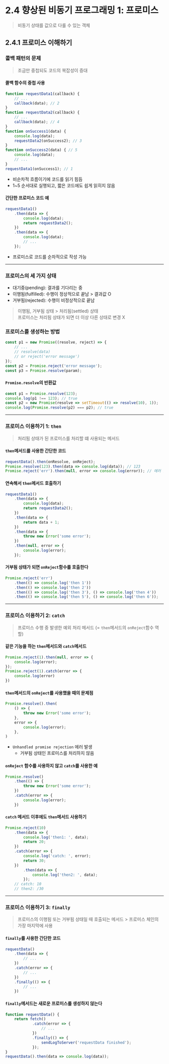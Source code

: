 # 2.4 향상된 비동기 프로그래밍 1: 프로미스
> 비동기 상태를 값으로 다룰 수 있는 객체

## 2.4.1 프로미스 이해하기
### 콜백 패턴의 문제
> 조금만 중첩되도 코드의 복잡성이 증대

#### 콜백 함수의 중첩 사용
```js
function requestData1(callback) { 
    // ...
    callback(data); // 2 
}
function requestData2(callback) {
    // ...
    callback(data); // 4
}
function onSuccess1(data) { 
    console.log(data);
    requestData2(onSuccess2); // 3
}
function onSuccess2(data) { // 5
    console.log(data);
    // ...
}
requestData1(onSuccess1); // 1
```

- 비순차적 흐름이기에 코드를 읽기 힘듬
- 1~5 순서대로 실행되고, 짧은 코드에도 쉽게 읽히지 않음

#### 간단한 프로미스 코드 예
```js
requestData1()
    .then(data => {
        console.log(data);
        return requestData2();
    })
    .then(data => {
        console.log(data);
        // ...
    });
```
- 프로미스로 코드를 순차적으로 작성 가능

---

### 프로미스의 세 가지 상태
- 대기중(pending): 결과를 기다리는 중
- 이행됨(fulfilled): 수행이 정상적으로 끝남 > 결과값 O
- 거부됨(rejected): 수행이 비정상적으로 끝남
> 이행됨, 거부됨 상태 > 처리됨(settled) 상태  
> 프로미스는 처리됨 상태가 되면 더 이상 다른 상태로 변경 X

### 프로미스를 생성하는 방법
```js
const p1 = new Promise((resolve, reject) => {
    // ...
    // resolve(data)
    // or reject('error message')
});
const p2 = Promise.reject('error message');
const p3 = Promise.resolve(param);
```

#### `Promise.resolve`의 반환값
```js
const p1 = Promise.resolve(123);
console.log(p1 !== 123); // true
const p2 = new Promise(resolve => setTimeout(() => resolve(10), 1));
console.log(Promise.resolve(p2) === p2); // true
```

---

### 프로미스 이용하기 1: `then`
> 처리됨 상태가 된 프로미스를 처리할 떄 사용되는 메서드

#### `then`메서드를 사용한 간단한 코드
```js
requestData().then(onResolve, onReject);
Promise.resolve(123).then(data => console.log(data)); // 123
Promise.reject('err').then(null, error => console.log(error)); // 에러 발생
```

#### 연속해서 `then`메서드 호출하기
```js
requestData1()
    .then(data => {
        console.log(data);
        return requestData2();
    })
    .then(data => {
        return data + 1;
    })
    .then(data => {
        throw new Error('some error');
    })
    .then(null, error => {
        console.log(error);
    });
```

#### 거부됨 상태가 되면 `onReject`함수를 호출한다
```js
Promise.reject('err')
    .then(() => console.log('then 1'))
    .then(() => console.log('then 2'))
    .then(() => console.log('then 3'), () => console.log('then 4'))
    .then(() => console.log('then 5'), () => console.log('then 6'));
```

---

### 프로미스 이용하기 2: `catch`
> 프로미스 수행 중 발생한 예외 처리 메서드 (= `then`메서드의 `onReject`함수 역할)
> 
#### 같은 기능을 하는 `then`메서드와 `catch`메서드
```js
Promise.reject(1).then(null, error => {
    console.log(error);
});
Promise.reject(1).catch(error => {
    console.log(error)
})
```

#### `then`메서드의 `onReject`를 사용했을 때의 문제점
```js
Promise.resolve().then(
    () => {
        throw new Error('some error');
    },
    error => {
        console.log(error);
    },
)
```
- `Unhandled promise rejection` 에러 발생
    + 거부됨 상태인 프로미스를 처리하지 않음
    
#### `onReject` 함수를 사용하지 않고 `catch`를 사용한 예
```js
Promise.resolve()
    .then(() => {
        throw new Error('some error');
    })
    .catch(error => {
        console.log(error);
    })
```

#### `catch` 메서드 이후에도 `then`메서드 사용하기
```js
Promise.reject(10)
    .then(data => {
        console.log('then1: ', data);
        return 20;
    })
    .catch(error => {
        console.log('catch: ', error);
        return 30;
    })
        .then(data => {
            console.log('then2: ', data);
        });
    // catch: 10
    // then2: /30
```

---

### 프로미스 이용하기 3: `finally`
> 프로미스의 이행됨 또는 거부됨 상태일 때 호출되는 메서드 > 프로미스 체인의 가장 마지막에 사용

#### `finally`를 사용한 간단한 코드
```js
requestData()
    .then(data => {
        // ...
    })
    .catch(error => {
        // ...
    })
    .finally(() => {
        // ...
    })
```

#### `finally`메서드는 새로운 프로미스를 생성하지 않는다
```js
function requestData() {
    return fetch()
            .catch(error => {
                // ...
            })
            .finally(() => {
                sendLogToServer('requestData finished');
            });
}
requestData().then(data => console.log(data));
```
